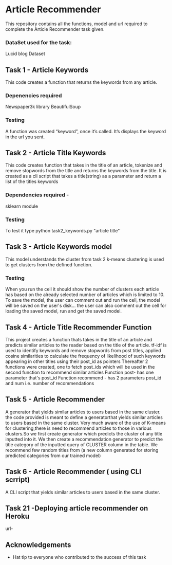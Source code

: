 # Article Recommender 
   This repository contains all the functions, model and url required to complete the Article Recommender task given.

### DataSet used  for the task:
Lucid blog Dataset 

## Task 1 - Article Keywords 
  This code creates a function that returns the keywords from any article.
### Depenencies required
Newspaper3k library
BeautifulSoup
###  Testing
  A function was created “keyword”, once it’s called.  It’s displays the keyword in the url you sent.
  
## Task 2 - Article Title Keywords
  This code creates  function that takes in the title of an article, tokenize and remove stopwords from the title and returns the keywords from the title. It is created as a cli script that takes a title(string) as a parameter and return a list of the titles keywords
### Dependencies required - 
sklearn module  
### Testing
To test it type python task2_keywords.py "article title"

  
## Task 3 - Article Keywords model
  This model understands the cluster from task 2 
  k-means clustering is used to get clusters from the defined function.
### Testing 
When you run the cell it should show  the number of clusters each article has based on the already selected number of articles which is limited to 10.
To save the model, the user can comment out  and run the cell, the model will be saved on the user's disk... the user can also comment out the cell for loading the saved model, run and get the saved model.
   
## Task 4 - Article Title Recommender Function
  This project creates a function thats takes in the title of an article and predicts similar articles to the reader based on the title of the article. tf-idf is used to identify keywords and remove stopwords from post titles, applied cosine similarities to calculate the frequency of likelihood of such keywords appearing in other titles using their post_id as pointers
Thereafter 2 functions were created, one to fetch post_ids which will be used in the second function to recommend similar articles
Function post- has one parameter that's post_id
Function recommend - has 2 parameters post_id and num i.e. number of recommendations

 
## Task 5 - Article Recommender
  A generator that yields similar articles to users based in the same cluster.
  the code provided is meant to define a generatorthat yields similar articles to users based in the same cluster.
Very much aware of the use of K-means for clustering,there is need to recommend articles to those in various 
clusters.So we first create generator which predicts the cluster of any title inputted into it. We then create a recommendation generator to predict the title category of the inputted query of CLUSTER column in the table. We recommend few 
random titles from (a new column generated for storing predicted categories from our trained model)
  
## Task 6 - Article Recommender ( using CLI scrript)
  A CLI script that yields similar articles to users based in the same cluster. 
  
## Task 21 -Deploying article recommender on Heroku
   url- 
   
## Acknowledgements
   * Hat tip to everyone who contributed to the success of this task 
  
